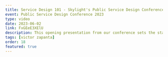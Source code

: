 ```yaml
---
title: Service Design 101 - Skylight's Public Service Design Conference 2023
event: Public Service Design Conference 2023
type: video
date: 2023-06-02
link: FxGEeE3XElU
description: This opening presentation from our conference sets the stage for all things service design: what it is, what problems it solves, how to know when you need it, and a framework for putting it into practice.
tags: [victor zapanta]
order: 18
featured: true
---
```

